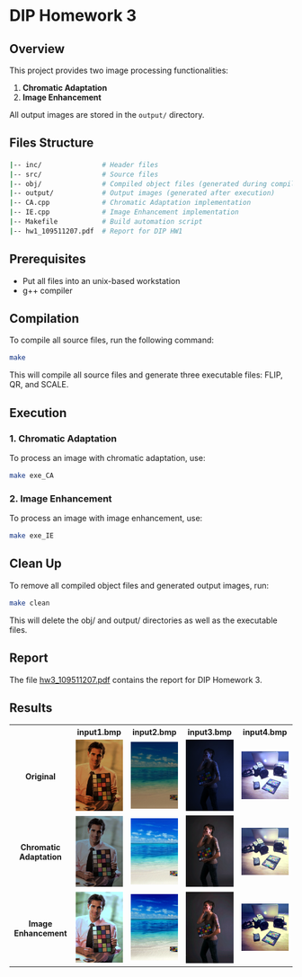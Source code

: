 # DIP Homework 3

## Overview
This project provides two image processing functionalities:
1. **Chromatic Adaptation**
2. **Image Enhancement**

All output images are stored in the `output/` directory.

## Files Structure
```sh
|-- inc/               # Header files
|-- src/               # Source files
|-- obj/               # Compiled object files (generated during compilation)
|-- output/            # Output images (generated after execution)
|-- CA.cpp             # Chromatic Adaptation implementation
|-- IE.cpp             # Image Enhancement implementation
|-- Makefile           # Build automation script
|-- hw1_109511207.pdf  # Report for DIP HW1
```

## Prerequisites
- Put all files into an unix-based workstation
- g++ compiler

## Compilation
To compile all source files, run the following command:
```sh
make
```
This will compile all source files and generate three executable files: FLIP, QR, and SCALE.

## Execution
### 1. Chromatic Adaptation
To process an image with chromatic adaptation, use:
```sh
make exe_CA
```

### 2. Image Enhancement
To process an image with image enhancement, use:
```sh
make exe_IE
```

## Clean Up
To remove all compiled object files and generated output images, run:
```sh
make clean
```
This will delete the obj/ and output/ directories as well as the executable files.

## Report
The file [hw3_109511207.pdf](hw3_109511207.pdf) contains the report for DIP Homework 3.

## Results

<table>
  <tr>
    <th style="text-align:center;"></th>
    <th>input1.bmp</th>
    <th>input2.bmp</th>
    <th>input3.bmp</th>
    <th>input4.bmp</th>
  </tr>
  <tr>
    <td style="text-align: center; font-weight: bold;">Original</td>
    <td><img src="input/input1.bmp" width="225"></td>
    <td><img src="input/input2.bmp" width="225"></td>
    <td><img src="input/input3.bmp" width="225"></td>
    <td><img src="input/input4.bmp" width="225"></td>
  </tr>
  <tr>
    <td style="text-align: center; font-weight: bold;">Chromatic Adaptation</td>
    <td><img src="output/output1_1.bmp" width="225"></td>
    <td><img src="output/output2_1.bmp" width="225"></td>
    <td><img src="output/output3_1.bmp" width="225"></td>
    <td><img src="output/output4_1.bmp" width="225"></td>
  </tr>
  <tr>
    <td style="text-align: center; font-weight: bold;">Image Enhancement</td>
    <td><img src="output/output1_2.bmp" width="225"></td>
    <td><img src="output/output2_2.bmp" width="225"></td>
    <td><img src="output/output3_2.bmp" width="225"></td>
    <td><img src="output/output4_2.bmp" width="225"></td>
  </tr>
</table>



